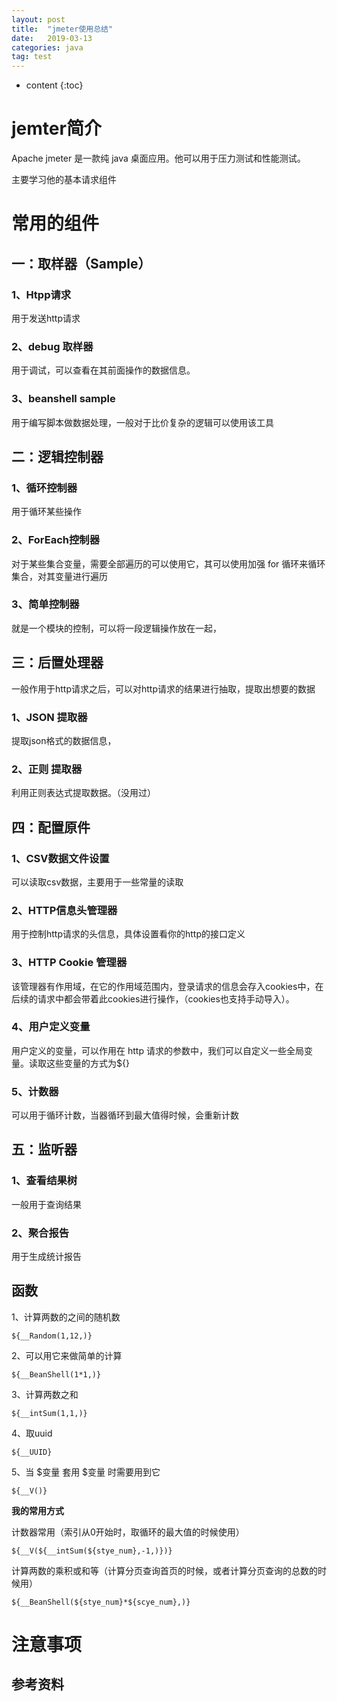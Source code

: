```yaml
---
layout: post
title:  "jmeter使用总结"
date:   2019-03-13
categories: java
tag: test
---
```


* content
{:toc}

# jemter简介 #

Apache jmeter 是一款纯 java 桌面应用。他可以用于压力测试和性能测试。

主要学习他的基本请求组件

# 常用的组件 #

## 一：取样器（Sample） ##

### 1、Htpp请求 ###

用于发送http请求

### 2、debug 取样器 ###

用于调试，可以查看在其前面操作的数据信息。

### 3、beanshell sample ###

用于编写脚本做数据处理，一般对于比价复杂的逻辑可以使用该工具

## 二：逻辑控制器 ##

### 1、循环控制器 ###

用于循环某些操作

### 2、ForEach控制器 ###

对于某些集合变量，需要全部遍历的可以使用它，其可以使用加强 for 循环来循环集合，对其变量进行遍历

### 3、简单控制器 ###

就是一个模块的控制，可以将一段逻辑操作放在一起，

## 三：后置处理器 ##

一般作用于http请求之后，可以对http请求的结果进行抽取，提取出想要的数据

### 1、JSON 提取器 ###

提取json格式的数据信息，

### 2、正则 提取器 ###

利用正则表达式提取数据。（没用过）

## 四：配置原件 ##

### 1、CSV数据文件设置 ###

可以读取csv数据，主要用于一些常量的读取

### 2、HTTP信息头管理器 ###

用于控制http请求的头信息，具体设置看你的http的接口定义

### 3、HTTP Cookie 管理器 ###

该管理器有作用域，在它的作用域范围内，登录请求的信息会存入cookies中，在后续的请求中都会带着此cookies进行操作，（cookies也支持手动导入）。


### 4、用户定义变量 ###

用户定义的变量，可以作用在 http 请求的参数中，我们可以自定义一些全局变量。读取这些变量的方式为${}

### 5、计数器 ###

可以用于循环计数，当器循环到最大值得时候，会重新计数

## 五：监听器 ##

### 1、查看结果树 ###

一般用于查询结果

### 2、聚合报告 ###

用于生成统计报告

## 函数 ##

1、计算两数的之间的随机数

    ${__Random(1,12,)}

2、可以用它来做简单的计算

    ${__BeanShell(1*1,)}

3、计算两数之和

    ${__intSum(1,1,)}

4、取uuid

    ${__UUID}

5、当 $变量 套用 $变量 时需要用到它 

    ${__V()}

**我的常用方式**

计数器常用（索引从0开始时，取循环的最大值的时候使用）

    ${__V(${__intSum(${stye_num},-1,)})}

计算两数的乘积或和等（计算分页查询首页的时候，或者计算分页查询的总数的时候用）

    ${__BeanShell(${stye_num}*${scye_num},)}


# 注意事项 #


## 参考资料 ##

